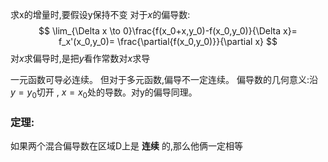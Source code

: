 求x的增量时,要假设y保持不变
对于$x$的偏导数:
$$
\lim_{\Delta x \to 0}\frac{f(x_0+x,y_0)-f(x_0,y_0)}{\Delta x}=
f_x'(x_0,y_0)=
\frac{\partial{f(x_0,y_0)}}{\partial x}
$$
对$x$求偏导时,是把$y$看作常数对$x$求导

一元函数可导必连续。
但对于多元函数,偏导不一定连续。
偏导数的几何意义:沿$y=y_0$切开 , $x=x_0$处的导数。对y的偏导同理。

### 定理:
如果两个混合偏导数在区域D上是 __连续__ 的,那么他俩一定相等